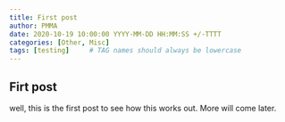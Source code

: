 ```yaml
---
title: First post
author: PMMA
date: 2020-10-19 10:00:00 YYYY-MM-DD HH:MM:SS +/-TTTT
categories: [Other, Misc]
tags: [testing]     # TAG names should always be lowercase
---
```



## Firt post 

well, this is the first post to see how this works out. More will come later. 
